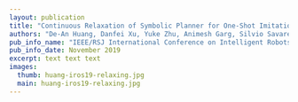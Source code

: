 ```yaml
---
layout: publication
title: "Continuous Relaxation of Symbolic Planner for One-Shot Imitation Learning"
authors: "De-An Huang, Danfei Xu, Yuke Zhu, Animesh Garg, Silvio Savarese, Li Fei-Fei, and Juan Carlos Niebles"
pub_info_name: "IEEE/RSJ International Conference on Intelligent Robots and Systems (IROS)"
pub_info_date: November 2019
excerpt: text text text
images:
  thumb: huang-iros19-relaxing.jpg
  main: huang-iros19-relaxing.jpg
---
```


